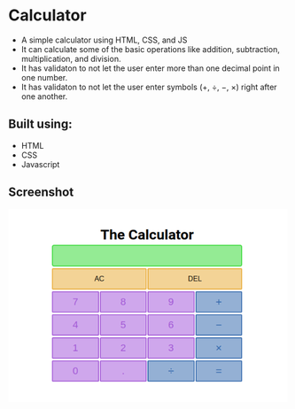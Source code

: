 # Calculator
 - A simple calculator using HTML, CSS, and JS <br>
 - It can calculate some of the basic operations like addition, subtraction, multiplication, and division. <br>
 - It has validaton to not let the user enter more than one decimal point in one number. <br>
 - It has validaton to not let the user enter symbols (+, &divide;, &minus;, &times;) right after one another. <br>

 ## Built using:

 - HTML
 - CSS
 - Javascript 

 ## Screenshot
 ![Screenshot](images/screenshot.png)
